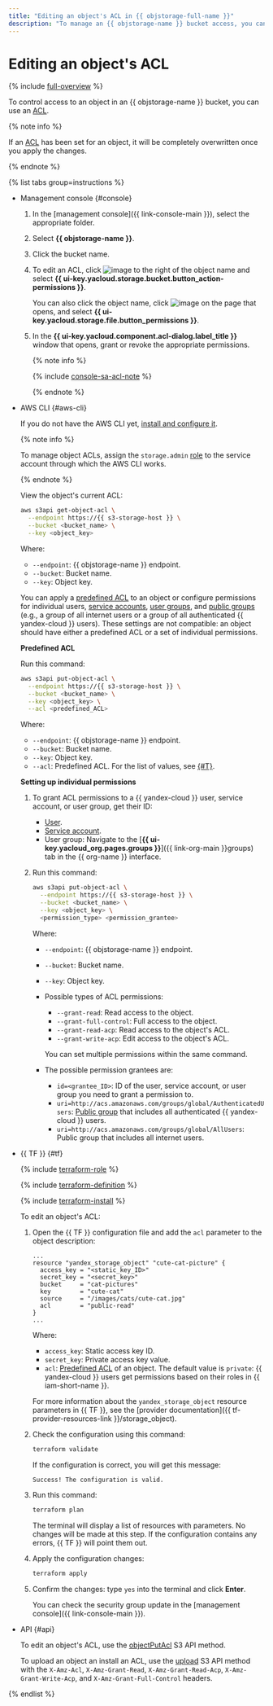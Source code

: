 ```yaml
---
title: "Editing an object's ACL in {{ objstorage-full-name }}"
description: "To manage an {{ objstorage-name }} bucket access, you can use an access control list, or ACL."
---
```


# Editing an object's ACL

{% include [full-overview](../../../_includes/storage/security/full-overview.md) %}

To control access to an object in an {{ objstorage-name }} bucket, you can use an [ACL](../../concepts/acl.md).

{% note info %}

If an [ACL](../../concepts/acl.md) has been set for an object, it will be completely overwritten once you apply the changes.

{% endnote %}

{% list tabs group=instructions %}

- Management console {#console}

    1. In the [management console]({{ link-console-main }}), select the appropriate folder.
    1. Select **{{ objstorage-name }}**.
    1. Click the bucket name.
    1. To edit an ACL, click ![image](../../../_assets/console-icons/ellipsis.svg) to the right of the object name and select **{{ ui-key.yacloud.storage.bucket.button_action-permissions }}**.

        You can also click the object name, click ![image](../../../_assets/console-icons/ellipsis.svg) on the page that opens, and select **{{ ui-key.yacloud.storage.file.button_permissions }}**.

    1. In the **{{ ui-key.yacloud.component.acl-dialog.label_title }}** window that opens, grant or revoke the appropriate permissions.

        {% note info %}
  
        {% include [console-sa-acl-note](../../../_includes/storage/console-sa-acl-note.md) %}
  
        {% endnote %}

- AWS CLI {#aws-cli}

  If you do not have the AWS CLI yet, [install and configure it](../../tools/aws-cli.md).

  {% note info %}

  To manage object ACLs, assign the `storage.admin` [role](../../security/index.md#storage-admin) to the service account through which the AWS CLI works.

  {% endnote %}



  View the object's current ACL:

  ```bash
  aws s3api get-object-acl \
    --endpoint https://{{ s3-storage-host }} \
    --bucket <bucket_name> \
    --key <object_key>
  ```

  Where:
  * `--endpoint`: {{ objstorage-name }} endpoint.
  * `--bucket`: Bucket name.
  * `--key`: Object key.

  You can apply a [predefined ACL](../../concepts/acl.md#predefined-acls) to an object or configure permissions for individual users, [service accounts](../../../iam/concepts/users/service-accounts.md), [user groups](../../../organization/concepts/groups.md), and [public groups](../../concepts/acl.md#public-groups) (e.g., a group of all internet users or a group of all authenticated {{ yandex-cloud }} users). These settings are not compatible: an object should have either a predefined ACL or a set of individual permissions.

  **Predefined ACL**

  Run this command:

  ```bash
  aws s3api put-object-acl \
    --endpoint https://{{ s3-storage-host }} \
    --bucket <bucket_name> \
    --key <object_key> \
    --acl <predefined_ACL>
  ```

  Where:

  * `--endpoint`: {{ objstorage-name }} endpoint.
  * `--bucket`: Bucket name.
  * `--key`: Object key.
  * `--acl`: Predefined ACL. For the list of values, see [{#T}](../../concepts/acl.md#predefined-acls).

  **Setting up individual permissions**

  1. To grant ACL permissions to a {{ yandex-cloud }} user, service account, or user group, get their ID:

      
      * [User](../../../iam/operations/users/get.md).
      * [Service account](../../../iam/operations/sa/get-id.md).
      * User group: Navigate to the [**{{ ui-key.yacloud_org.pages.groups }}**]({{ link-org-main }}groups) tab in the {{ org-name }} interface.


  1. Run this command:

      ```bash
      aws s3api put-object-acl \
        --endpoint https://{{ s3-storage-host }} \
        --bucket <bucket_name> \
        --key <object_key> \
        <permission_type> <permission_grantee>
      ```

        Where:
        * `--endpoint`: {{ objstorage-name }} endpoint.
        * `--bucket`: Bucket name.
        * `--key`: Object key.
        * Possible types of ACL permissions:
          * `--grant-read`: Read access to the object.
          * `--grant-full-control`: Full access to the object.
          * `--grant-read-acp`: Read access to the object's ACL.
          * `--grant-write-acp`: Edit access to the object's ACL.

          You can set multiple permissions within the same command.
        * The possible permission grantees are:
          * `id=<grantee_ID>`: ID of the user, service account, or user group you need to grant a permission to.
          * `uri=http://acs.amazonaws.com/groups/global/AuthenticatedUsers`: [Public group](../../concepts/acl.md#public-groups) that includes all authenticated {{ yandex-cloud }} users.
          * `uri=http://acs.amazonaws.com/groups/global/AllUsers`: Public group that includes all internet users.

- {{ TF }} {#tf}

  {% include [terraform-role](../../../_includes/storage/terraform-role.md) %}


  {% include [terraform-definition](../../../_tutorials/_tutorials_includes/terraform-definition.md) %}

  
  {% include [terraform-install](../../../_includes/terraform-install.md) %}


  To edit an object's ACL:

  1. Open the {{ TF }} configuration file and add the `acl` parameter to the object description:

     ```hcl
     ...
     resource "yandex_storage_object" "cute-cat-picture" {
       access_key = "<static_key_ID>"
       secret_key = "<secret_key>"
       bucket     = "cat-pictures"
       key        = "cute-cat"
       source     = "/images/cats/cute-cat.jpg"
       acl        = "public-read"
     }
     ...
     ```

     Where:
     * `access_key`: Static access key ID.
     * `secret_key`: Private access key value.
     * `acl`: [Predefined ACL](../../../storage/concepts/acl.md#predefined-acls) of an object. The default value is `private`: {{ yandex-cloud }} users get permissions based on their roles in {{ iam-short-name }}.

     For more information about the `yandex_storage_object` resource parameters in {{ TF }}, see the [provider documentation]({{ tf-provider-resources-link }}/storage_object).

  1. Check the configuration using this command:

     ```bash
     terraform validate
     ```

     If the configuration is correct, you will get this message:

     ```bash
     Success! The configuration is valid.
     ```

  1. Run this command:

     ```bash
     terraform plan
     ```

     The terminal will display a list of resources with parameters. No changes will be made at this step. If the configuration contains any errors, {{ TF }} will point them out.

  1. Apply the configuration changes:

     ```bash
     terraform apply
     ```

  1. Confirm the changes: type `yes` into the terminal and click **Enter**.

     You can check the security group update in the [management console]({{ link-console-main }}).

- API {#api}

  To edit an object's ACL, use the [objectPutAcl](../../s3/api-ref/acl/objectput.md) S3 API method.

  To upload an object an install an ACL, use the [upload](../../s3/api-ref/object/upload.md) S3 API method with the `X-Amz-Acl`, `X-Amz-Grant-Read`, `X-Amz-Grant-Read-Acp`, `X-Amz-Grant-Write-Acp`, and `X-Amz-Grant-Full-Control` headers.

{% endlist %}
